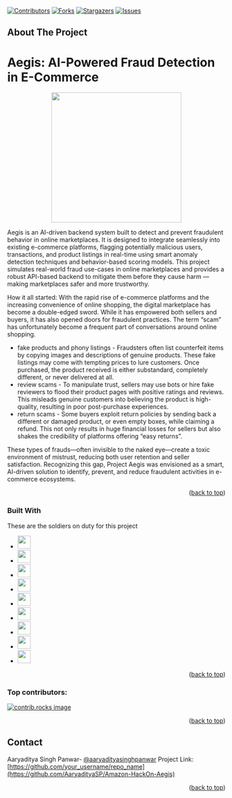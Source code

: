 
<a id="readme-top"></a>
[![Contributors][contributors-shield]][contributors-url]
[![Forks][forks-shield]][forks-url]
[![Stargazers][stars-shield]][stars-url]
[![Issues][issues-shield]][issues-url]



<!-- TABLE OF CONTENTS -->
<!--
<details>
  <summary>Table of Contents</summary>
  <ol>
    <li>
      <a href="#about-the-project">About The Project</a>
      <ul>
        <li><a href="#built-with">Built With</a></li>
      </ul>
    </li>
    <li>
      <a href="#project-explained">Getting Started</a>
      <ul>
        <li><a href="#amazon-clone">Prerequisites</a></li>
        <li><a href="#image-classifier">Installation</a></li>
       <li><a href="#product-description">Installation</a></li>
       <li><a href="#image-classifier">Installation</a></li>
       <li><a href="#image-classifier">Installation</a></li>
      </ul>
    </li>
    <li><a href="#usage">Usage</a></li>
    <li><a href="#contributing">Contributing</a></li>
    <li><a href="#contact">Contact</a></li>
    </ol>
</details>-->



<!-- ABOUT THE PROJECT -->
## About The Project
# Aegis: AI-Powered Fraud Detection in E-Commerce
<p align="center">
  <img src="https://drive.google.com/uc?export=view&id=1c4W_yDNGOT0_6b4E1Dc7aBAgTM0bbboh" height="300"/>
</p>

Aegis is an AI-driven backend system built to detect and prevent fraudulent behavior in online marketplaces. It is designed to integrate seamlessly into existing e-commerce platforms, flagging potentially malicious users, transactions, and product listings in real-time using smart anomaly detection techniques and behavior-based scoring models.
This project simulates real-world fraud use-cases in online marketplaces and provides a robust API-based backend to mitigate them before they cause harm — making marketplaces safer and more trustworthy.

How it all started:
With the rapid rise of e-commerce platforms and the increasing convenience of online shopping, the digital marketplace has become a double-edged sword. While it has empowered both sellers and buyers, it has also opened doors for fraudulent practices. The term “scam” has unfortunately become a frequent part of conversations around online shopping.
* fake products and phony listings - Fraudsters often list counterfeit items by copying images and descriptions of genuine products. These fake listings may come with tempting prices to lure customers. Once purchased, the product received is either substandard, completely different, or never delivered at all.
* review scams - To manipulate trust, sellers may use bots or hire fake reviewers to flood their product pages with positive ratings and reviews. This misleads genuine customers into believing the product is high-quality, resulting in poor post-purchase experiences.
* return scams - Some buyers exploit return policies by sending back a different or damaged product, or even empty boxes, while claiming a refund. This not only results in huge financial losses for sellers but also shakes the credibility of platforms offering “easy returns”.

These types of frauds—often invisible to the naked eye—create a toxic environment of mistrust, reducing both user retention and seller satisfaction. Recognizing this gap, Project Aegis was envisioned as a smart, AI-driven solution to identify, prevent, and reduce fraudulent activities in e-commerce ecosystems.
<p align="right">(<a href="#readme-top">back to top</a>)</p>

### Built With

These are the soldiers on duty for this project 
* <a href="https://developer.mozilla.org/en-US/docs/Web/JavaScript"><img src="https://upload.wikimedia.org/wikipedia/commons/6/6a/JavaScript-logo.png" height="30"/></a>
* <a href="https://nodejs.org/"><img src="https://nodejs.org/static/images/logo.svg" height="30"/></a>
* <a href="https://expressjs.com/"><img src="https://upload.wikimedia.org/wikipedia/commons/6/64/Expressjs.png" height="30"/></a>
* <a href="https://reactjs.org/"><img src="https://upload.wikimedia.org/wikipedia/commons/a/a7/React-icon.svg" height="30"/></a>
* <a href="https://tailwindcss.com/"><img src="https://www.vectorlogo.zone/logos/tailwindcss/tailwindcss-icon.svg" height="30"/></a>
* <a href="https://aws.amazon.com/"><img src="https://a0.awsstatic.com/libra-css/images/logos/aws_logo_smile_1200x630.png" height="30"/></a>
* <a href="https://www.postman.com/"><img src="https://www.vectorlogo.zone/logos/getpostman/getpostman-icon.svg" height="30"/></a>
* <a href="https://www.python.org/"><img src="https://www.vectorlogo.zone/logos/python/python-icon.svg" height="30"/></a>
* <a href="https://github.com/"><img src="https://github.githubassets.com/images/modules/logos_page/GitHub-Mark.png" height="30"/></a>


<p align="right">(<a href="#readme-top">back to top</a>)</p>


<!-- GETTING STARTED -->
<!--
## Getting Started
To run the project, you will have to go through the following steps
### Prerequisites
First and foremost, for ease diving, install VS Code

After doing so, open two terminals. One for frontend and the other for backend.

* npm
  ```sh
  npm install npm@latest -g
  ```

### Installation

_Below is an example of how you can instruct your audience on installing and setting up your app. This template doesn't rely on any external dependencies or services._

1. Get a free API Key at [https://example.com](https://example.com)
2. Clone the repo
   ```sh
   git clone https://github.com/github_username/repo_name.git
   ```
3. Install NPM packages
   ```sh
   npm install
   ```
4. Enter your API in `config.js`
   ```js
   const API_KEY = 'ENTER YOUR API';
   ```
5. Change git remote url to avoid accidental pushes to base project
   ```sh
   git remote set-url origin github_username/repo_name
   git remote -v # confirm the changes
   ```

<p align="right">(<a href="#readme-top">back to top</a>)</p>



<!-- USAGE EXAMPLES -->
<!--
## Usage

Use this space to show useful examples of how a project can be used. Additional screenshots, code examples and demos work well in this space. You may also link to more resources.

_For more examples, please refer to the [Documentation](https://example.com)_

<p align="right">(<a href="#readme-top">back to top</a>)</p>



<!-- CONTRIBUTING -->
<!--
## Contributing

Contributions are what make the open source community such an amazing place to learn, inspire, and create. Any contributions you make are **greatly appreciated**.

If you have a suggestion that would make this better, please fork the repo and create a pull request. You can also simply open an issue with the tag "enhancement".
Don't forget to give the project a star! Thanks again!

1. Fork the Project
2. Create your Feature Branch (`git checkout -b feature/AmazingFeature`)
3. Commit your Changes (`git commit -m 'Add some AmazingFeature'`)
4. Push to the Branch (`git push origin feature/AmazingFeature`)
5. Open a Pull Request
-->
### Top contributors:

<a href="https://github.com/AaryadityaSP/Amazon-HackOn-Aegis/graphs/contributors">
  <img src="https://contrib.rocks/image?repo=aaryadityasp/Amazon-HackOn-Aegis" alt="contrib.rocks image" />
</a>

<p align="right">(<a href="#readme-top">back to top</a>)</p>



<!-- CONTACT -->
## Contact

Aaryaditya Singh Panwar- [@aaryadityasinghpanwar](https://instagram.com/aaryadityasinghpanwar)
Project Link: [https://github.com/your_username/repo_name](https://github.com/AaryadityaSP/Amazon-HackOn-Aegis)

<p align="right">(<a href="#readme-top">back to top</a>)</p>





<!-- MARKDOWN LINKS & IMAGES -->
<!-- https://www.markdownguide.org/basic-syntax/#reference-style-links -->
[contributors-shield]: https://img.shields.io/github/contributors/aaryadityasp/Amazon-HackOn-Aegis.svg?style=for-the-badge
[contributors-url]: https://github.com/aaryadityasp/Amazon-HackOn-Aegis/graphs/contributors
[forks-shield]: https://img.shields.io/github/forks/aaryadityasp/Amazon-HackOn-Aegis.svg?style=for-the-badge
[forks-url]: https://github.com/aaryadityasp/Amazon-HackOn-Aegis/network/members
[stars-shield]: https://img.shields.io/github/stars/aaryadityasp/Amazon-HackOn-Aegis.svg?style=for-the-badge
[stars-url]: https://github.com/aaryadityasp/Amazon-HackOn-Aegis/stargazers
[issues-shield]: https://img.shields.io/github/issues/aaryadityasp/Amazon-HackOn-Aegis.svg?style=for-the-badge
[issues-url]: https://github.com/aaryadityasp/Amazon-HackOn-Aegis/issues
[product-screenshot]: images/screenshot.png
[JavaScript]: https://upload.wikimedia.org/wikipedia/commons/6/6a/JavaScript-logo.png
[JavaScript-url]: https://developer.mozilla.org/en-US/docs/Web/JavaScript
[Node.js]: https://nodejs.org/static/images/logo.svg
[Node-url]: https://nodejs.org/
[Express.js]: https://upload.wikimedia.org/wikipedia/commons/6/64/Expressjs.png
[Express-url]: https://expressjs.com/
[React.js]: https://upload.wikimedia.org/wikipedia/commons/a/a7/React-icon.svg
[React-url]: https://reactjs.org/
[Tailwind]: https://www.vectorlogo.zone/logos/tailwindcss/tailwindcss-icon.svg
[Tailwind-url]: https://tailwindcss.com/
[AWS]: https://a0.awsstatic.com/libra-css/images/logos/aws_logo_smile_1200x630.png
[AWS-url]: https://aws.amazon.com/
[Postman]: https://www.vectorlogo.zone/logos/getpostman/getpostman-icon.svg
[Postman-url]: https://www.postman.com/
[Python]: https://www.vectorlogo.zone/logos/python/python-icon.svg
[Python-url]: https://www.python.org/
[GitHub]: https://github.githubassets.com/images/modules/logos_page/GitHub-Mark.png
[GitHub-url]: https://github.com/
